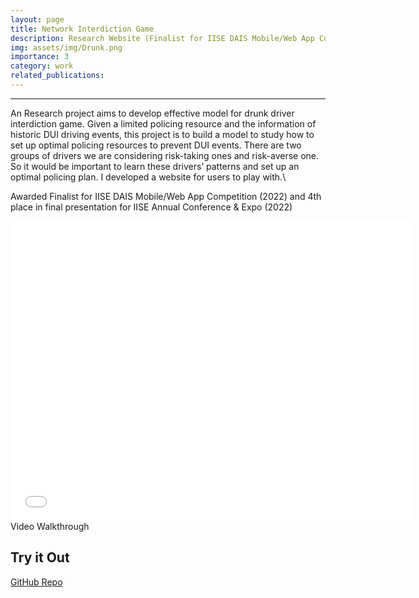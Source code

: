 ```yaml
---
layout: page
title: Network Interdiction Game
description: Research Website (Finalist for IISE DAIS Mobile/Web App Competition)
img: assets/img/Drunk.png
importance: 3
category: work
related_publications: 
---
```


---

An Research project aims to develop effective model for drunk driver interdiction game. Given a limited policing resource and the information of historic
DUI driving events, this project is to build a model to study how to set up optimal policing resources to
prevent DUI events. There are two groups of drivers we are considering risk-taking ones and risk-averse
one. So it would be important to learn these drivers’ patterns and set up an optimal policing plan. I developed a website for users to play with.\\

Awarded Finalist for IISE DAIS Mobile/Web App Competition (2022) and 4th place in final presentation for IISE Annual Conference & Expo (2022)
<div class="row">
    <div class="col-sm mt-3 mt-md-0">
        <iframe
    width="640"
    height="480"
    src="/assets/video/Web_Design_Competition.mp4"
    frameborder="0"
    allow="autoplay; encrypted-media"
    allowfullscreen>
</iframe>
    </div>
</div>
<div class="caption">
    Video Walkthrough
</div>

## Try it Out
[GitHub Repo](https://github.com/boshenzh/DrunkDriverInterdictionGame)